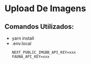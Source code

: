 # Upload De Imagens


## Comandos Utilizados:
* yarn install
* .env.local
  ```
  NEXT_PUBLIC_IMGBB_API_KEY=xxx
  FAUNA_API_KEY=xxx

  ```